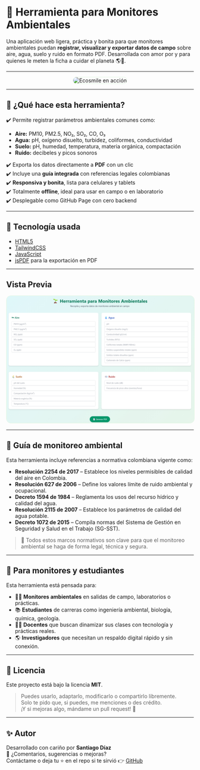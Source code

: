 # 🌿 Herramienta para Monitores Ambientales

Una aplicación web ligera, práctica y bonita para que monitores ambientales puedan **registrar, visualizar y exportar datos de campo** sobre aire, agua, suelo y ruido en formato PDF. Desarrollada con amor por y para quienes le meten la ficha a cuidar el planeta 🌎💚.

---
<div align="center">
  <img src="https://i.gifer.com/2ydo.gif" alt="Ecosmile en acción" width="600" style="border-radius: 12px; border: 1px solid #e0f7e0;"/>
</div>

---

## 🚀 ¿Qué hace esta herramienta?

✔️ Permite registrar parámetros ambientales comunes como:

- **Aire:** PM10, PM2.5, NO₂, SO₂, CO, O₃  
- **Agua:** pH, oxígeno disuelto, turbidez, coliformes, conductividad  
- **Suelo:** pH, humedad, temperatura, materia orgánica, compactación  
- **Ruido:** decibeles y picos sonoros

✔️ Exporta los datos directamente a **PDF** con un clic  
✔️ Incluye una **guía integrada** con referencias legales colombianas  
✔️ **Responsiva y bonita**, lista para celulares y tablets  
✔️ Totalmente **offline**, ideal para usar en campo o en laboratorio  
✔️ Desplegable como GitHub Page con cero backend

---

## 🧪 Tecnología usada

- [HTML5](https://developer.mozilla.org/es/docs/Web/HTML)
- [TailwindCSS](https://tailwindcss.com/)
- [JavaScript](https://developer.mozilla.org/es/docs/Web/JavaScript)
- [jsPDF](https://github.com/parallax/jsPDF) para la exportación en PDF

---

## Vista Previa 

<div align="center">
  <img src="assets/vistaprevia.jpeg" width="600" style="border-radius: 12px; border: 1px solid #e0f7e0;"/>
</div>

---


## 📘 Guía de monitoreo ambiental

Esta herramienta incluye referencias a normativa colombiana vigente como:

- **Resolución 2254 de 2017** – Establece los niveles permisibles de calidad del aire en Colombia.
- **Resolución 627 de 2006** – Define los valores límite de ruido ambiental y ocupacional.
- **Decreto 1594 de 1984** – Reglamenta los usos del recurso hídrico y calidad del agua.
- **Resolución 2115 de 2007** – Establece los parámetros de calidad del agua potable.
- **Decreto 1072 de 2015** – Compila normas del Sistema de Gestión en Seguridad y Salud en el Trabajo (SG-SST).

> 📌 Todos estos marcos normativos son clave para que el monitoreo ambiental se haga de forma legal, técnica y segura.

---

## 🧤 Para monitores y estudiantes

Esta herramienta está pensada para:

- 👨‍🔬 **Monitores ambientales** en salidas de campo, laboratorios o prácticas.
- 📚 **Estudiantes** de carreras como ingeniería ambiental, biología, química, geología.
- 👩‍🏫 **Docentes** que buscan dinamizar sus clases con tecnología y prácticas reales.
- 🌎 **Investigadores** que necesitan un respaldo digital rápido y sin conexión.

---

## 📄 Licencia

Este proyecto está bajo la licencia **MIT**.

> Puedes usarlo, adaptarlo, modificarlo o compartirlo libremente.  
> Solo te pido que, si puedes, me menciones o des crédito.  
> ¡Y si mejoras algo, mándame un pull request! 💚

---

## ✨ Autor

Desarrollado con cariño por **Santiago Díaz**   
📧 ¿Comentarios, sugerencias o mejoras?  
Contáctame o deja tu ⭐ en el repo si te sirvió 👉 [GitHub](https://github.com/santiag0jaja/Monitoreoambiental)

